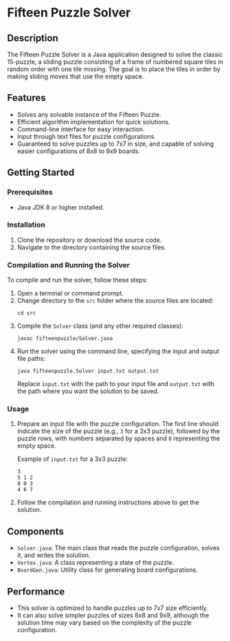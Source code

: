 # Fifteen Puzzle Solver

## Description
The Fifteen Puzzle Solver is a Java application designed to solve the classic 15-puzzle, a sliding puzzle consisting of a frame of numbered square tiles in random order with one tile missing. The goal is to place the tiles in order by making sliding moves that use the empty space.

## Features
- Solves any solvable instance of the Fifteen Puzzle.
- Efficient algorithm implementation for quick solutions.
- Command-line interface for easy interaction.
- Input through text files for puzzle configurations.
- Guaranteed to solve puzzles up to 7x7 in size, and capable of solving easier configurations of 8x8 to 9x9 boards.

## Getting Started

### Prerequisites
- Java JDK 8 or higher installed.

### Installation
1. Clone the repository or download the source code.
2. Navigate to the directory containing the source files.

### Compilation and Running the Solver
To compile and run the solver, follow these steps:

1. Open a terminal or command prompt.
2. Change directory to the `src` folder where the source files are located:
   ```
   cd src
   ```
3. Compile the `Solver` class (and any other required classes):
   ```
   javac fifteenpuzzle/Solver.java
   ```
4. Run the solver using the command line, specifying the input and output file paths:
   ```
   java fifteenpuzzle.Solver input.txt output.txt
   ```
   Replace `input.txt` with the path to your input file and `output.txt` with the path where you want the solution to be saved.

### Usage
1. Prepare an input file with the puzzle configuration. The first line should indicate the size of the puzzle (e.g., `3` for a 3x3 puzzle), followed by the puzzle rows, with numbers separated by spaces and `0` representing the empty space.

    Example of `input.txt` for a 3x3 puzzle:
    ```
    3
    5 1 2
    8 0 3
    4 6 7
    ```

2. Follow the compilation and running instructions above to get the solution.

## Components
- `Solver.java`: The main class that reads the puzzle configuration, solves it, and writes the solution.
- `Vertex.java`: A class representing a state of the puzzle.
- `BoardGen.java`: Utility class for generating board configurations.

## Performance
- This solver is optimized to handle puzzles up to 7x7 size efficiently.
- It can also solve simpler puzzles of sizes 8x8 and 9x9, although the solution time may vary based on the complexity of the puzzle configuration.
